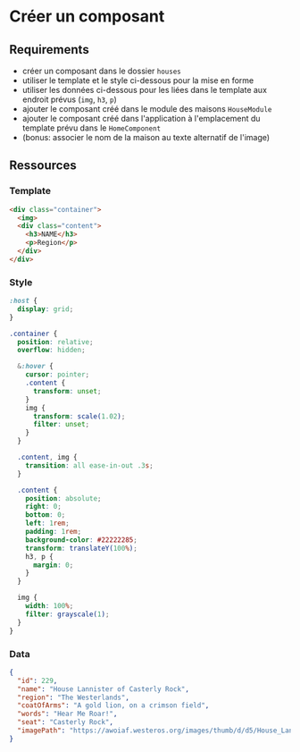 # Créer un composant

## Requirements

- créer un composant dans le dossier `houses`
- utiliser le template et le style ci-dessous pour la mise en forme
- utiliser les données ci-dessous pour les liées dans le template aux endroit prévus (`img`, `h3`, `p`)
- ajouter le composant créé dans le module des maisons `HouseModule`
- ajouter le composant créé dans l'application à l'emplacement du template prévu dans le `HomeComponent`
- (bonus: associer le nom de la maison au texte alternatif de l'image)

## Ressources

### Template

```HTML
<div class="container">
  <img>
  <div class="content">
    <h3>NAME</h3>
    <p>Region</p>
  </div>
</div>
```

### Style

```SCSS
:host {
  display: grid;
}

.container {
  position: relative;
  overflow: hidden;

  &:hover {
    cursor: pointer;
    .content {
      transform: unset;
    }
    img {
      transform: scale(1.02);
      filter: unset;
    }
  }

  .content, img {
    transition: all ease-in-out .3s;
  }

  .content {
    position: absolute;
    right: 0;
    bottom: 0;
    left: 1rem;
    padding: 1rem;
    background-color: #22222285;
    transform: translateY(100%);
    h3, p {
      margin: 0;
    }
  }

  img {
    width: 100%;
    filter: grayscale(1);
  }
}
```

### Data

```JSON
{
  "id": 229,
  "name": "House Lannister of Casterly Rock",
  "region": "The Westerlands",
  "coatOfArms": "A gold lion, on a crimson field",
  "words": "Hear Me Roar!",
  "seat": "Casterly Rock",
  "imagePath": "https://awoiaf.westeros.org/images/thumb/d/d5/House_Lannister.svg/1200px-House_Lannister.svg.png"
}
```
